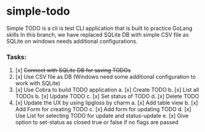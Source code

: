 # simple-todo

Simple TODO is a cli is test CLI application that is built to practice GoLang skills
In this branch, we have replaced SQLite DB with simple CSV file as SQLite on windows needs additional configurations.

### Tasks:

1. [x] ~~Connect with SQLite DB for saving TODOs~~
1. [x] Use CSV file as DB (Windows need some additional configuration to work with SQLite)
1. [x] Use Cobra to build TODO application
       a. [x] Create TODO
       b. [x] List all TODOs
       b. [x] Update TODO
       c. [x] Set status of TODO
       d. [x] Delete TODO
1. [x] Update the UX by using lipgloss by charm
       a. [x] Add table view
       b. [x] Add Form for creating TODO
       c. [x] Add form for updating TODO
       d. [x] Use List for selecting TODO for update and status-update
       e. [x] Give option to set-status as closed true or false if no flags are passed
